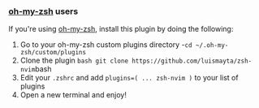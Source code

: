 <!-- Space: Projects -->
<!-- Parent: ZshNvim -->
<!-- Title: Installation Oh-My-Zsh ZshNvim -->
<!-- Label: ZshNvim -->
<!-- Label: Project -->
<!-- Label: Installation -->
<!-- Label: Oh-My-Zsh -->
<!-- Include: docs/disclaimer.md -->
<!-- Include: ac:toc -->

### [oh-my-zsh](https://github.com/ohmyzsh/ohmyzsh) users

If you're using [oh-my-zsh](https://github.com/ohmyzsh/ohmyzsh), install this plugin by doing the following:

1.  Go to your oh-my-zsh custom plugins directory -`cd ~/.oh-my-zsh/custom/plugins`
2.  Clone the plugin `bash git clone https://github.com/luismayta/zsh-nvim`bash
3.  Edit your `.zshrc` and add `plugins=( ... zsh-nvim )` to your list of plugins
4.  Open a new terminal and enjoy!
